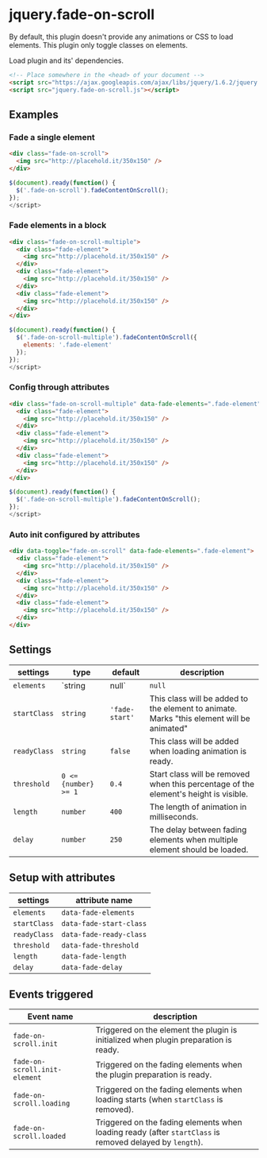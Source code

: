 # jquery.fade-on-scroll

By default, this plugin doesn't provide any animations or CSS to load elements.
This plugin only toggle classes on elements.

Load plugin and its' dependencies.
```HTML
<!-- Place somewhere in the <head> of your document -->
<script src="https://ajax.googleapis.com/ajax/libs/jquery/1.6.2/jquery.min.js"></script>
<script src="jquery.fade-on-scroll.js"></script>
```

## Examples

### Fade a single element
```HTML
<div class="fade-on-scroll">
  <img src="http://placehold.it/350x150" />
</div>
```

```JavaScript
$(document).ready(function() {
  $('.fade-on-scroll').fadeContentOnScroll();
});
</script>
```

### Fade elements in a block
```HTML
<div class="fade-on-scroll-multiple">
  <div class="fade-element">
    <img src="http://placehold.it/350x150" />
  </div>
  <div class="fade-element">
    <img src="http://placehold.it/350x150" />
  </div>
  <div class="fade-element">
    <img src="http://placehold.it/350x150" />
  </div>
</div>
```

```JavaScript
$(document).ready(function() {
  $('.fade-on-scroll-multiple').fadeContentOnScroll({
    elements: '.fade-element'
  });
});
</script>
```

### Config through attributes
```HTML
<div class="fade-on-scroll-multiple" data-fade-elements=".fade-element">
  <div class="fade-element">
    <img src="http://placehold.it/350x150" />
  </div>
  <div class="fade-element">
    <img src="http://placehold.it/350x150" />
  </div>
  <div class="fade-element">
    <img src="http://placehold.it/350x150" />
  </div>
</div>
```

```JavaScript
$(document).ready(function() {
  $('.fade-on-scroll-multiple').fadeContentOnScroll();
});
</script>
```

### Auto init configured by attributes
```HTML
<div data-toggle="fade-on-scroll" data-fade-elements=".fade-element">
  <div class="fade-element">
    <img src="http://placehold.it/350x150" />
  </div>
  <div class="fade-element">
    <img src="http://placehold.it/350x150" />
  </div>
  <div class="fade-element">
    <img src="http://placehold.it/350x150" />
  </div>
</div>
```


## Settings

| settings     | type | default | description |
|--------------|------|---------|-------------|
| `elements`   | `string|null` | `null`  | The selector of elements to animate. |
| `startClass` | `string` | `'fade-start'` | This class will be added to the element to animate. Marks "this element will be animated" |
| `readyClass` | `string` | `false` | This class will be added when loading animation is ready. |
| `threshold`  | `0 <= {number} >= 1` | `0.4` | Start class will be removed when this percentage of the element's height is visible. |
| `length`     | `number` | `400`   | The length of animation in milliseconds. |
| `delay`      | `number` | `250`   | The delay between fading elements when multiple element should be loaded. |

## Setup with attributes

| settings     | attribute name |
|--------------|----------------|
| `elements`   | `data-fade-elements` |
| `startClass` | `data-fade-start-class` |
| `readyClass` | `data-fade-ready-class` |
| `threshold`  | `data-fade-threshold` |
| `length`     | `data-fade-length` |
| `delay`      | `data-fade-delay` |


## Events triggered

| Event name | description |
|------------|-------------|
| `fade-on-scroll.init` | Triggered on the element the plugin is initialized when plugin preparation is ready. |
| `fade-on-scroll.init-element` | Triggered on the fading elements when the plugin preparation is ready. |
| `fade-on-scroll.loading` | Triggered on the fading elements when loading starts (when `startClass` is removed). |
| `fade-on-scroll.loaded` | Triggered on the fading elements when loading ready (after `startClass` is removed delayed by `length`). |
